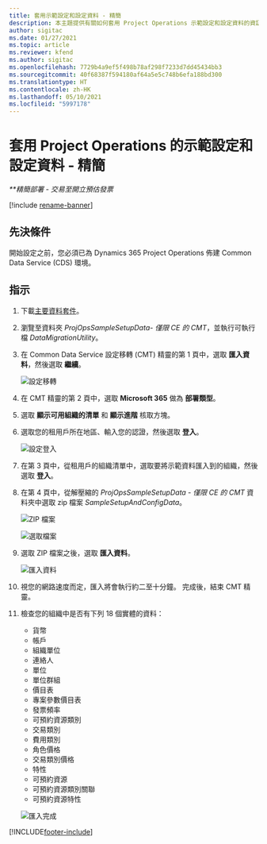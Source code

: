 ```yaml
---
title: 套用示範設定和設定資料 - 精簡
description: 本主題提供有關如何套用 Project Operations 示範設定和設定資料的資訊。
author: sigitac
ms.date: 01/27/2021
ms.topic: article
ms.reviewer: kfend
ms.author: sigitac
ms.openlocfilehash: 7729b4a9ef5f498b78af298f7233d7dd45434bb3
ms.sourcegitcommit: 40f68387f594180af64a5e5c748b6efa188bd300
ms.translationtype: HT
ms.contentlocale: zh-HK
ms.lasthandoff: 05/10/2021
ms.locfileid: "5997178"
---
```

# <a name="apply-demo-setup-and-configuration-data-for-project-operations---lite"></a>套用 Project Operations 的示範設定和設定資料 - 精簡 

_**精簡部署 - 交易至開立預估發票_

[!include [rename-banner](~/includes/cc-data-platform-banner.md)]

## <a name="prerequisites"></a>先決條件

開始設定之前，您必須已為 Dynamics 365 Project Operations 佈建 Common Data Service (CDS) 環境。


## <a name="instructions"></a>指示

1. 下載[主要資料套件](https://download.microsoft.com/download/3/4/1/341bf279-a64f-4baa-af31-ce624859b518/ProjOpsSampleSetupData-%20CE%20only.zip)。 
2. 瀏覽至資料夾 *ProjOpsSampleSetupData- 僅限 CE 的 CMT*，並執行可執行檔 *DataMigrationUtility*。
3. 在 Common Data Service 設定移轉 (CMT) 精靈的第 1 頁中，選取 **匯入資料**，然後選取 **繼續**。

    ![設定移轉](./media/1ConfigurationMigration.png)

4. 在 CMT 精靈的第 2 頁中，選取 **Microsoft 365** 做為 **部署類型**。
5. 選取 **顯示可用組織的清單** 和 **顯示進階** 核取方塊。
6. 選取您的租用戶所在地區、輸入您的認證，然後選取 **登入**。

   ![設定登入](./media/2ConfigurationSignin.png)

7. 在第 3 頁中，從租用戶的組織清單中，選取要將示範資料匯入到的組織，然後選取 **登入**。
8. 在第 4 頁中，從解壓縮的 *ProjOpsSampleSetupData - 僅限 CE 的 CMT* 資料夾中選取 zip 檔案 *SampleSetupAndConfigData*。

   ![ZIP 檔案](./media/3ZipFile.png)

   ![選取檔案](./media/4SelectAFile.png)

9. 選取 ZIP 檔案之後，選取 **匯入資料**。

   ![匯入資料](./media/5ImportData.png)

10. 視您的網路速度而定，匯入將會執行約二至十分鐘。 完成後，結束 CMT 精靈。 
11. 檢查您的組織中是否有下列 18 個實體的資料：

    -   貨幣
    -   帳戶
    -   組織單位
    -   連絡人
    -   單位
    -   單位群組
    -   價目表
    -   專案參數價目表 
    -   發票頻率
    -   可預約資源類別
    -   交易類別
    -   費用類別
    -   角色價格
    -   交易類別價格
    -   特性
    -   可預約資源
    -   可預約資源類別關聯
    -   可預約資源特性

    ![匯入完成](./media/6CompleteImport.png)


[!INCLUDE[footer-include](../includes/footer-banner.md)]
